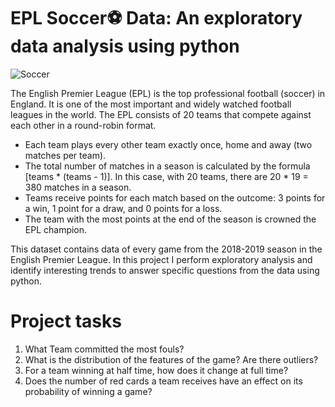 # EPL Soccer⚽ Data: An exploratory data analysis using python

![Soccer](https://github.com/HannahIgboke/EPL-Soccer-Data-An-exploratory-data-analysis-using-python/assets/116895464/db823377-5cdf-4485-9e76-30531cd8acd0)

The English Premier League (EPL) is the top professional football (soccer) in England. It is one of the most important and widely watched football leagues in the world. The EPL consists of 20 teams that compete against each other in a round-robin format. 

- Each team plays every other team exactly once, home and away (two matches per team).
- The total number of matches in a season is calculated by the formula [teams * (teams - 1)]. In this case, with 20 teams, there are 20 * 19 = 380 matches in a season.
- Teams receive points for each match based on the outcome: 3 points for a win, 1 point for a draw, and 0 points for a loss.
- The team with the most points at the end of the season is crowned the EPL champion.


This dataset contains data of every game from the 2018-2019 season in the English Premier League. In this project I perform exploratory analysis and identify interesting trends to answer specific questions from the data using python.

# Project tasks

1. What Team committed the most fouls?
2. What is the distribution of the features of the game? Are there outliers?
3. For a team winning at half time, how does it change at full time?
4. Does the number of red cards a team receives have an effect on its probability of winning a game?
